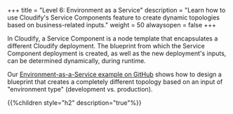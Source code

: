 +++
title = "Level 6: Environment as a Service"
description = "Learn how to use Cloudify's Service Components feature to create dynamic topologies based on business-related inputs."
weight = 50
alwaysopen = false
+++

In Cloudify, a Service Component is a node template that encapsulates a different Cloudify deployment. The blueprint
from which the Service Component deployment is created, as well as the new deployment's inputs, can be
determined dynamically, during runtime.

Our [Environment-as-a-Service example on GitHub](https://github.com/cloudify-community/eaas-example) shows
how to design a blueprint that creates a completely different topology based on an input of "environment type" (development
vs. production).

{{%children style="h2" description="true"%}}
